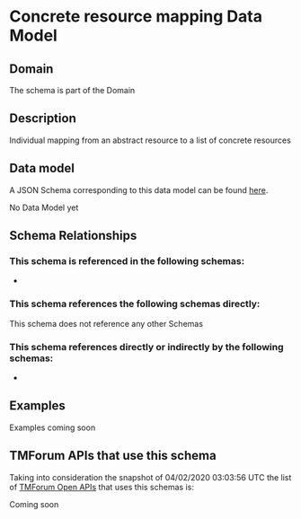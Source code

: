 # Concrete resource mapping Data Model

## Domain

The  schema is part of the  Domain

## Description

Individual mapping from an abstract resource to a list of concrete resources

## Data model

A JSON Schema corresponding to this data model can be found
[here](https://github.com/tmforum-rand/schemas/blob/candidates/Resource/ConcreteResourceMapping.schema.json).

No Data Model yet

## Schema Relationships

### This schema is referenced in the following schemas:

-

### This schema references the following schemas directly:

This schema does not reference any other Schemas

### This schema references directly or indirectly by the following schemas:

-



## Examples

Examples coming soon

## TMForum APIs that use this schema

Taking into consideration the snapshot of 04/02/2020 03:03:56 UTC the list of [TMForum Open APIs](https://www.tmforum.org/open-apis/) that uses this schemas is:

Coming soon